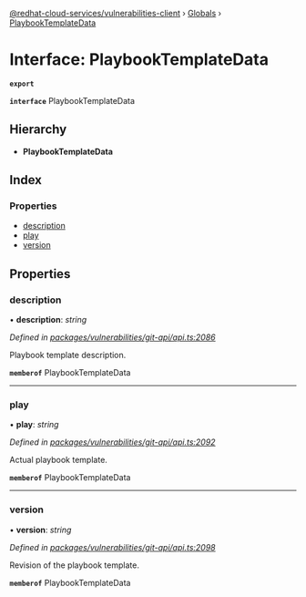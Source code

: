 [@redhat-cloud-services/vulnerabilities-client](../README.md) › [Globals](../globals.md) › [PlaybookTemplateData](playbooktemplatedata.md)

# Interface: PlaybookTemplateData

**`export`** 

**`interface`** PlaybookTemplateData

## Hierarchy

* **PlaybookTemplateData**

## Index

### Properties

* [description](playbooktemplatedata.md#description)
* [play](playbooktemplatedata.md#play)
* [version](playbooktemplatedata.md#version)

## Properties

###  description

• **description**: *string*

*Defined in [packages/vulnerabilities/git-api/api.ts:2086](https://github.com/RedHatInsights/javascript-clients/blob/master/packages/vulnerabilities/git-api/api.ts#L2086)*

Playbook template description.

**`memberof`** PlaybookTemplateData

___

###  play

• **play**: *string*

*Defined in [packages/vulnerabilities/git-api/api.ts:2092](https://github.com/RedHatInsights/javascript-clients/blob/master/packages/vulnerabilities/git-api/api.ts#L2092)*

Actual playbook template.

**`memberof`** PlaybookTemplateData

___

###  version

• **version**: *string*

*Defined in [packages/vulnerabilities/git-api/api.ts:2098](https://github.com/RedHatInsights/javascript-clients/blob/master/packages/vulnerabilities/git-api/api.ts#L2098)*

Revision of the playbook template.

**`memberof`** PlaybookTemplateData
